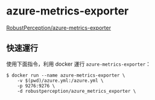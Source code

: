# azure-metrics-exporter

[RobustPerception/azure-metrics-exporter](https://github.com/RobustPerception/azure_metrics_exporter?tab=readme-ov-file#azure-metrics-exporter)

## 快速運行

使用下面指令，利用 docker 運行 `azure-metrics-exporter`：

```
$ docker run --name azure-metrics-exporter \
    -v $(pwd)/azure.yml:/azure.yml \
    -p 9276:9276 \
    -d robustperception/azure_metrics_exporter \
```
